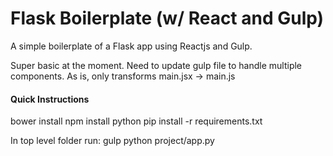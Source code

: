 # Flask Boilerplate (w/ React and Gulp)

A simple boilerplate of a Flask app using Reactjs and Gulp.

Super basic at the moment. Need to update gulp file to handle multiple components. As is, only transforms main.jsx -> main.js


#### Quick Instructions
bower install
npm install
python pip install -r requirements.txt

In top level folder run: gulp
python project/app.py
